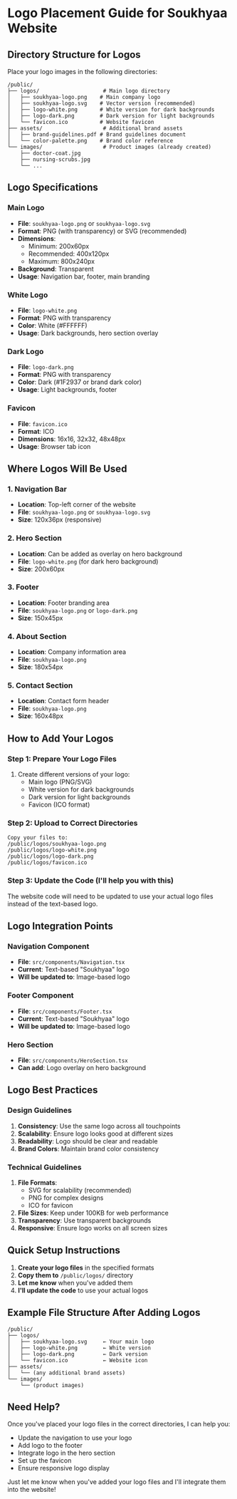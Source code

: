 # Logo Placement Guide for Soukhyaa Website

## Directory Structure for Logos

Place your logo images in the following directories:

```
/public/
├── logos/                    # Main logo directory
│   ├── soukhyaa-logo.png    # Main company logo
│   ├── soukhyaa-logo.svg    # Vector version (recommended)
│   ├── logo-white.png       # White version for dark backgrounds
│   ├── logo-dark.png        # Dark version for light backgrounds
│   └── favicon.ico          # Website favicon
├── assets/                   # Additional brand assets
│   ├── brand-guidelines.pdf # Brand guidelines document
│   └── color-palette.png    # Brand color reference
└── images/                   # Product images (already created)
    ├── doctor-coat.jpg
    ├── nursing-scrubs.jpg
    └── ...
```

## Logo Specifications

### Main Logo
- **File**: `soukhyaa-logo.png` or `soukhyaa-logo.svg`
- **Format**: PNG (with transparency) or SVG (recommended)
- **Dimensions**: 
  - Minimum: 200x60px
  - Recommended: 400x120px
  - Maximum: 800x240px
- **Background**: Transparent
- **Usage**: Navigation bar, footer, main branding

### White Logo
- **File**: `logo-white.png`
- **Format**: PNG with transparency
- **Color**: White (#FFFFFF)
- **Usage**: Dark backgrounds, hero section overlay

### Dark Logo
- **File**: `logo-dark.png`
- **Format**: PNG with transparency
- **Color**: Dark (#1F2937 or brand dark color)
- **Usage**: Light backgrounds, footer

### Favicon
- **File**: `favicon.ico`
- **Format**: ICO
- **Dimensions**: 16x16, 32x32, 48x48px
- **Usage**: Browser tab icon

## Where Logos Will Be Used

### 1. Navigation Bar
- **Location**: Top-left corner of the website
- **File**: `soukhyaa-logo.png` or `soukhyaa-logo.svg`
- **Size**: 120x36px (responsive)

### 2. Hero Section
- **Location**: Can be added as overlay on hero background
- **File**: `logo-white.png` (for dark hero background)
- **Size**: 200x60px

### 3. Footer
- **Location**: Footer branding area
- **File**: `soukhyaa-logo.png` or `logo-dark.png`
- **Size**: 150x45px

### 4. About Section
- **Location**: Company information area
- **File**: `soukhyaa-logo.png`
- **Size**: 180x54px

### 5. Contact Section
- **Location**: Contact form header
- **File**: `soukhyaa-logo.png`
- **Size**: 160x48px

## How to Add Your Logos

### Step 1: Prepare Your Logo Files
1. Create different versions of your logo:
   - Main logo (PNG/SVG)
   - White version for dark backgrounds
   - Dark version for light backgrounds
   - Favicon (ICO format)

### Step 2: Upload to Correct Directories
```
Copy your files to:
/public/logos/soukhyaa-logo.png
/public/logos/logo-white.png
/public/logos/logo-dark.png
/public/logos/favicon.ico
```

### Step 3: Update the Code (I'll help you with this)
The website code will need to be updated to use your actual logo files instead of the text-based logo.

## Logo Integration Points

### Navigation Component
- **File**: `src/components/Navigation.tsx`
- **Current**: Text-based "Soukhyaa" logo
- **Will be updated to**: Image-based logo

### Footer Component
- **File**: `src/components/Footer.tsx`
- **Current**: Text-based "Soukhyaa" logo
- **Will be updated to**: Image-based logo

### Hero Section
- **File**: `src/components/HeroSection.tsx`
- **Can add**: Logo overlay on hero background

## Logo Best Practices

### Design Guidelines
1. **Consistency**: Use the same logo across all touchpoints
2. **Scalability**: Ensure logo looks good at different sizes
3. **Readability**: Logo should be clear and readable
4. **Brand Colors**: Maintain brand color consistency

### Technical Guidelines
1. **File Formats**: 
   - SVG for scalability (recommended)
   - PNG for complex designs
   - ICO for favicon
2. **File Sizes**: Keep under 100KB for web performance
3. **Transparency**: Use transparent backgrounds
4. **Responsive**: Ensure logo works on all screen sizes

## Quick Setup Instructions

1. **Create your logo files** in the specified formats
2. **Copy them to** `/public/logos/` directory
3. **Let me know** when you've added them
4. **I'll update the code** to use your actual logos

## Example File Structure After Adding Logos

```
/public/
├── logos/
│   ├── soukhyaa-logo.svg     ← Your main logo
│   ├── logo-white.png        ← White version
│   ├── logo-dark.png         ← Dark version
│   └── favicon.ico           ← Website icon
├── assets/
│   └── (any additional brand assets)
└── images/
    └── (product images)
```

## Need Help?

Once you've placed your logo files in the correct directories, I can help you:
- Update the navigation to use your logo
- Add logo to the footer
- Integrate logo in the hero section
- Set up the favicon
- Ensure responsive logo display

Just let me know when you've added your logo files and I'll integrate them into the website!
